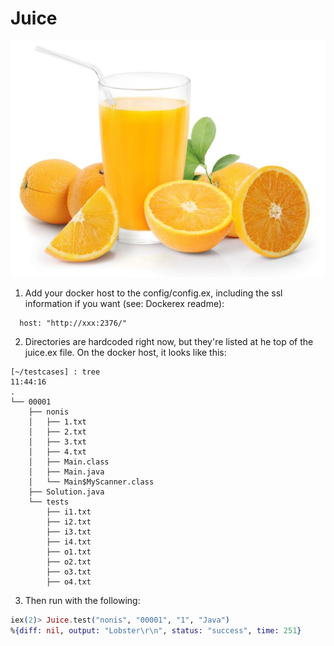 Juice
==========

![Picture of some delicious Orange Juice](orangejuice.jpg)

1. Add your docker host to the config/config.ex, including the ssl information if you want (see: Dockerex readme):
```
  host: "http://xxx:2376/"
```

2. Directories are hardcoded right now, but they're listed at he top of the juice.ex file. On the docker host, it looks like this:

```
[~/testcases] : tree                                                                         11:44:16
.
└── 00001
    ├── nonis
    │   ├── 1.txt
    │   ├── 2.txt
    │   ├── 3.txt
    │   ├── 4.txt
    │   ├── Main.class
    │   ├── Main.java
    │   └── Main$MyScanner.class
    ├── Solution.java
    └── tests
        ├── i1.txt
        ├── i2.txt
        ├── i3.txt
        ├── i4.txt
        ├── o1.txt
        ├── o2.txt
        ├── o3.txt
        ├── o4.txt

```

3. Then run with the following:
```elixir
iex(2)> Juice.test("nonis", "00001", "1", "Java")                                 
%{diff: nil, output: "Lobster\r\n", status: "success", time: 251}
```
